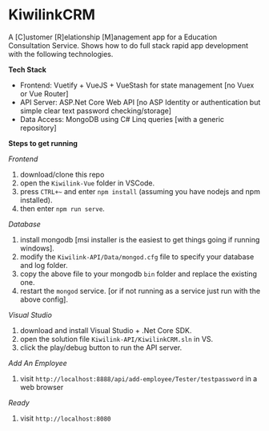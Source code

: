 # KiwilinkCRM
A [C]ustomer [R]elationship [M]anagement app for a Education Consultation Service.
Shows how to do full stack rapid app development with the following technologies.

**Tech Stack**
- Frontend: Vuetify + VueJS + VueStash for state management [no Vuex or Vue Router]
- API Server: ASP.Net Core Web API [no ASP Identity or authentication but simple clear text password checking/storage]
- Data Access: MongoDB using C# Linq queries [with a generic repository]

**Steps to get running**

*Frontend*
1. download/clone this repo
2. open the `Kiwilink-Vue` folder in VSCode.
3. press `CTRL+~` and enter `npm install` (assuming you have nodejs and npm installed).
4. then enter `npm run serve`.

*Database*
1. install mongodb [msi installer is the easiest to get things going if running windows].
2. modify the `Kiwilink-API/Data/mongod.cfg` file to specify your database and log folder.
3. copy the above file to your mongodb `bin` folder and replace the existing one.
4. restart the `mongod` service. [or if not running as a service just run with the above config].

*Visual Studio*
1. download and install Visual Studio + .Net Core SDK.
2. open the solution file `Kiwilink-API/KiwilinkCRM.sln` in VS.
3. click the play/debug button to run the API server.

*Add An Employee*

1. visit `http://localhost:8888/api/add-employee/Tester/testpassword` in a web browser

*Ready*

1. visit `http://localhost:8080`
